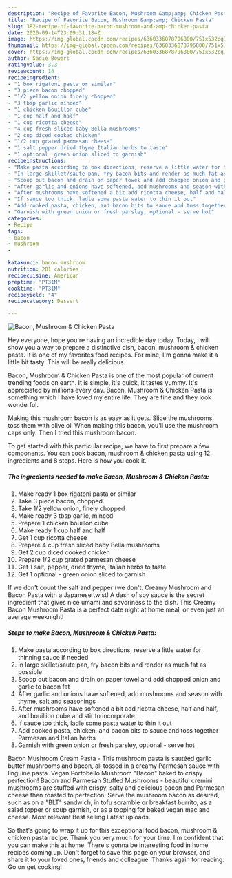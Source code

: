 ```yaml
---
description: "Recipe of Favorite Bacon, Mushroom &amp;amp; Chicken Pasta"
title: "Recipe of Favorite Bacon, Mushroom &amp;amp; Chicken Pasta"
slug: 382-recipe-of-favorite-bacon-mushroom-and-amp-chicken-pasta
date: 2020-09-14T23:09:31.184Z
image: https://img-global.cpcdn.com/recipes/6360336878796800/751x532cq70/bacon-mushroom-chicken-pasta-recipe-main-photo.jpg
thumbnail: https://img-global.cpcdn.com/recipes/6360336878796800/751x532cq70/bacon-mushroom-chicken-pasta-recipe-main-photo.jpg
cover: https://img-global.cpcdn.com/recipes/6360336878796800/751x532cq70/bacon-mushroom-chicken-pasta-recipe-main-photo.jpg
author: Sadie Bowers
ratingvalue: 3.3
reviewcount: 14
recipeingredient:
- "1 box rigatoni pasta or similar"
- "3 piece bacon chopped"
- "1/2 yellow onion finely chopped"
- "3 tbsp garlic minced"
- "1 chicken bouillon cube"
- "1 cup half and half"
- "1 cup ricotta cheese"
- "4 cup fresh sliced baby Bella mushrooms"
- "2 cup diced cooked chicken"
- "1/2 cup grated parmesan cheese"
- "1 salt pepper dried thyme Italian herbs to taste"
- "1 optional  green onion sliced to garnish"
recipeinstructions:
- "Make pasta according to box directions, reserve a little water for thinning sauce if needed"
- "In large skillet/saute pan, fry bacon bits and render as much fat as possible"
- "Scoop out bacon and drain on paper towel and add chopped onion and garlic to bacon fat"
- "After garlic and onions have softened, add mushrooms and season with thyme, salt and seasonings"
- "After mushrooms have softened a bit add ricotta cheese, half and half, and bouillion cube and stir to incorporate"
- "If sauce too thick, ladle some pasta water to thin it out"
- "Add cooked pasta, chicken, and bacon bits to sauce and toss together Parmesan and Italian herbs"
- "Garnish with green onion or fresh parsley, optional - serve hot"
categories:
- Recipe
tags:
- bacon
- mushroom
- 

katakunci: bacon mushroom  
nutrition: 201 calories
recipecuisine: American
preptime: "PT31M"
cooktime: "PT31M"
recipeyield: "4"
recipecategory: Dessert

---
```



![Bacon, Mushroom &amp; Chicken Pasta](https://img-global.cpcdn.com/recipes/6360336878796800/751x532cq70/bacon-mushroom-chicken-pasta-recipe-main-photo.jpg)

Hey everyone, hope you're having an incredible day today. Today, I will show you a way to prepare a distinctive dish, bacon, mushroom &amp; chicken pasta. It is one of my favorites food recipes. For mine, I'm gonna make it a little bit tasty. This will be really delicious.

Bacon, Mushroom &amp; Chicken Pasta is one of the most popular of current trending foods on earth. It is simple, it's quick, it tastes yummy. It's appreciated by millions every day. Bacon, Mushroom &amp; Chicken Pasta is something which I have loved my entire life. They are fine and they look wonderful.

Making this mushroom bacon is as easy as it gets. Slice the mushrooms, toss them with olive oil When making this bacon, you&#39;ll use the mushroom caps only. Then I tried this mushroom bacon.


To get started with this particular recipe, we have to first prepare a few components. You can cook bacon, mushroom &amp; chicken pasta using 12 ingredients and 8 steps. Here is how you cook it.

<!--inarticleads1-->

##### The ingredients needed to make Bacon, Mushroom &amp; Chicken Pasta:

1. Make ready 1 box rigatoni pasta or similar
1. Take 3 piece bacon, chopped
1. Take 1/2 yellow onion, finely chopped
1. Make ready 3 tbsp garlic, minced
1. Prepare 1 chicken bouillon cube
1. Make ready 1 cup half and half
1. Get 1 cup ricotta cheese
1. Prepare 4 cup fresh sliced baby Bella mushrooms
1. Get 2 cup diced cooked chicken
1. Prepare 1/2 cup grated parmesan cheese
1. Get 1 salt, pepper, dried thyme, Italian herbs to taste
1. Get 1 optional - green onion sliced to garnish


If we don&#39;t count the salt and pepper (we don&#39;t. Creamy Mushroom and Bacon Pasta with a Japanese twist! A dash of soy sauce is the secret ingredient that gives nice umami and savoriness to the dish. This Creamy Bacon Mushroom Pasta is a perfect date night at home meal, or even just an average weeknight! 

<!--inarticleads2-->

##### Steps to make Bacon, Mushroom &amp; Chicken Pasta:

1. Make pasta according to box directions, reserve a little water for thinning sauce if needed
1. In large skillet/saute pan, fry bacon bits and render as much fat as possible
1. Scoop out bacon and drain on paper towel and add chopped onion and garlic to bacon fat
1. After garlic and onions have softened, add mushrooms and season with thyme, salt and seasonings
1. After mushrooms have softened a bit add ricotta cheese, half and half, and bouillion cube and stir to incorporate
1. If sauce too thick, ladle some pasta water to thin it out
1. Add cooked pasta, chicken, and bacon bits to sauce and toss together Parmesan and Italian herbs
1. Garnish with green onion or fresh parsley, optional - serve hot


Bacon Mushroom Cream Pasta - This mushroom pasta is sautéed garlic butter mushrooms and bacon, all tossed in a creamy Parmesan sauce with linguine pasta. Vegan Portobello Mushroom &#34;Bacon&#34; baked to crispy perfection! Bacon and Parmesan Stuffed Mushrooms - beautiful cremini mushrooms are stuffed with crispy, salty and delicious bacon and Parmesan cheese then roasted to perfection. Serve the mushroom bacon as desired, such as on a &#34;BLT&#34; sandwich, in tofu scramble or breakfast burrito, as a salad topper or soup garnish, or as a topping for baked vegan mac and cheese. Most relevant Best selling Latest uploads. 

So that's going to wrap it up for this exceptional food bacon, mushroom &amp; chicken pasta recipe. Thank you very much for your time. I'm confident that you can make this at home. There's gonna be interesting food in home recipes coming up. Don't forget to save this page on your browser, and share it to your loved ones, friends and colleague. Thanks again for reading. Go on get cooking!
